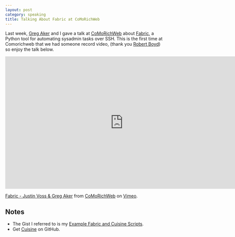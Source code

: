```yaml
---
layout: post
category: speaking
title: Talking About Fabric at CoMoRichWeb 
---
```


Last week, [Greg Aker][greg] and I gave a talk at [CoMoRichWeb][comorichweb] about [Fabric][],
a Python tool for automating sysadmin tasks over SSH. This is the first time at Comorichweb 
that we had someone record video, (thank you [Robert Boyd][rboyd]) so enjoy the talk below.

[greg]: http://www.gregaker.net/
[comorichweb]: http://comorichweb.posterous.com/
[Fabric]: http://fabfile.org/
[rboyd]: http://twitter.com/rboyd

<iframe src="http://player.vimeo.com/video/28457665?title=0&amp;byline=0&amp;portrait=0&amp;color=ff9933" width="750" height="422" frameborder="0"></iframe><p><a href="http://vimeo.com/28457665">Fabric - Justin Voss & Greg Aker</a> from <a href="http://vimeo.com/user1357354">CoMoRichWeb</a> on <a href="http://vimeo.com">Vimeo</a>.</p>

Notes
-----

* The Gist I referred to is my [Example Fabric and Cuisine Scripts][gist].
* Get [Cuisine][] on GitHub.

[gist]: https://gist.github.com/1035890
[Cuisine]: https://github.com/sebastien/cuisine
